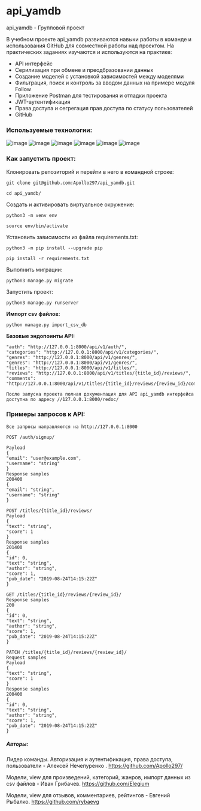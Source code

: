 # api_yamdb
api_yamdb - Групповой проект


В учебном проекте api_yamdb развиваются навыки работы в команде и использования GitHub для совместной работы над проектом. На практических заданиях изучаются и используются на практике:

- API интерфейс
- Серилизация при обмене и преодбразовании данных
- Создание моделей с установкой зависимостей между моделями
- Фильтрация, поиск и контроль за вводом данных на примере модуля Follow
- Приложение Postman для тестирования и отладки проекта
- JWT-аутентификация
- Права доступа и сегрегация прав доступа по статусу пользователей
- GitHub

### Используемые технологии:
![image](https://img.shields.io/badge/Python-FFD43B?style=for-the-badge&logo=python&logoColor=blue)
![image](https://img.shields.io/badge/SQLite-07405E?style=for-the-badge&logo=sqlite&logoColor=white)
![image](https://img.shields.io/badge/Django-092E20?style=for-the-badge&logo=django&logoColor=green)
![image](https://img.shields.io/badge/django%20rest-ff1709?style=for-the-badge&logo=django&logoColor=white)
![image](https://img.shields.io/badge/VSCode-0078D4?style=for-the-badge&logo=visual%20studio%20code&logoColor=white)
![image](https://img.shields.io/badge/GitHub-100000?style=for-the-badge&logo=github&logoColor=white)


### Как запустить проект:

Клонировать репозиторий и перейти в него в командной строке:

```
git clone git@github.com:Apollo297/api_yamdb.git
```

```
cd api_yamdb/
```

Cоздать и активировать виртуальное окружение:

```
python3 -m venv env
```

```
source env/bin/activate
```

Установить зависимости из файла requirements.txt:

```
python3 -m pip install --upgrade pip
```

```
pip install -r requirements.txt
```

Выполнить миграции:

```
python3 manage.py migrate
```

Запустить проект:

```
python3 manage.py runserver
```

**Импорт csv файлов:**
```
python manage.py import_csv_db
```

**Базовые эндопоинты API:**
```
"auth": "http://127.0.0.1:8000/api/v1/auth/",
"categories": "http://127.0.0.1:8000/api/v1/categories/",
"genres": "http://127.0.0.1:8000/api/v1/genres/",
"genres": "http://127.0.0.1:8000/api/v1/genres/",
"titles": "http://127.0.0.1:8000/api/v1/titles/",
"reviews": "http://127.0.0.1:8000/api/v1/titles/{title_id}/reviews/",
"comments": "http://127.0.0.1:8000/api/v1/titles/{title_id}/reviews/{review_id}/comments/",
```

```
После запуска проекта полная документация для API api_yamdb интерфейса
доступна по адресу //127.0.0.1:8000/redoc/ 
```

### Примеры запросов к API:

```
Все запросы направляются на http://127.0.0.1:8000
```

```
POST /auth/signup/

Payload
{
"email": "user@example.com",
"username": "string"
}
Response samples
200400
{
"email": "string",
"username": "string"
}
```


```
POST /titles/{title_id}/reviews/
Payload
{
"text": "string",
"score": 1
}
Response samples
201400
{
"id": 0,
"text": "string",
"author": "string",
"score": 1,
"pub_date": "2019-08-24T14:15:22Z"
}
```

```
GET /titles/{title_id}/reviews/{review_id}/
Response samples
200
{
"id": 0,
"text": "string",
"author": "string",
"score": 1,
"pub_date": "2019-08-24T14:15:22Z"
}
```

```
PATCH /titles/{title_id}/reviews/{review_id}/
Request samples
Payload
{
"text": "string",
"score": 1
}
Response samples
200400
{
"id": 0,
"text": "string",
"author": "string",
"score": 1,
"pub_date": "2019-08-24T14:15:22Z"
}
```
##### Авторы:

Лидер команды. Авторизация и аутентификация, права доступа, пользователи - Алексей Нечепуренко .
https://github.com/Apollo297/

Модели, view для произведений, категорий, жанров, импорт данных из csv файлов - Иван Грибачев.
https://github.com/Elegium

Модели, view для отзывов, комментариев, рейтингов - Евгений Рыбалко.
https://github.com/rybaevg



